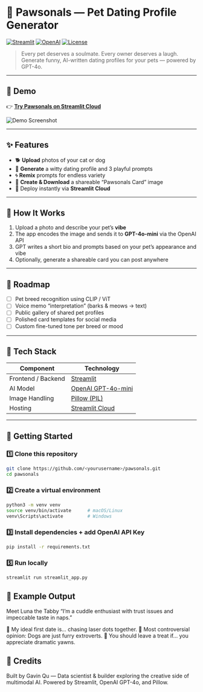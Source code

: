 # 🐾 Pawsonals — Pet Dating Profile Generator

[![Streamlit](https://img.shields.io/badge/Built%20with-Streamlit-FF4B4B?logo=streamlit&logoColor=white)](https://streamlit.io/)
[![OpenAI](https://img.shields.io/badge/Powered%20by-OpenAI-412991?logo=openai&logoColor=white)](https://openai.com/)
[![License](https://img.shields.io/badge/license-Apache%202.0-blue.svg)](LICENSE)

> Every pet deserves a soulmate. Every owner deserves a laugh.  
> Generate funny, AI-written dating profiles for your pets — powered by GPT-4o.

---

## 🌟 Demo

👉 **[Try Pawsonals on Streamlit Cloud](https://pawsonals-gavin.streamlit.app/)**

![Demo Screenshot](assets/demo_screenshot.png)

---

## ✨ Features

- 🐕 **Upload** photos of your cat or dog  
- 💬 **Generate** a witty dating profile and 3 playful prompts  
- 🌀 **Remix** prompts for endless variety  
- 📸 **Create & Download** a shareable “Pawsonals Card” image  
- 🚀 Deploy instantly via **Streamlit Cloud**

---

## 🧠 How It Works

1. Upload a photo and describe your pet’s **vibe**  
2. The app encodes the image and sends it to **GPT-4o-mini** via the OpenAI API  
3. GPT writes a short bio and prompts based on your pet’s appearance and vibe  
4. Optionally, generate a shareable card you can post anywhere

---

## 🧩 Roadmap

- [ ] Pet breed recognition using CLIP / ViT  
- [ ] Voice memo “interpretation” (barks & meows → text)  
- [ ] Public gallery of shared pet profiles  
- [ ] Polished card templates for social media  
- [ ] Custom fine-tuned tone per breed or mood  

---

## 🧰 Tech Stack

| Component | Technology |
|------------|-------------|
| Frontend / Backend | [Streamlit](https://streamlit.io/) |
| AI Model | [OpenAI GPT-4o-mini](https://platform.openai.com/docs/guides/gpt) |
| Image Handling | [Pillow (PIL)](https://pillow.readthedocs.io/en/stable/) |
| Hosting | [Streamlit Cloud](https://share.streamlit.io/) |

---

## 🚀 Getting Started

### 1️⃣ Clone this repository
```bash
git clone https://github.com/<yourusername>/pawsonals.git
cd pawsonals
```

### 2️⃣ Create a virtual environment
```bash
python3 -m venv venv
source venv/bin/activate      # macOS/Linux
venv\Scripts\activate         # Windows
```

### 3️⃣ Install dependencies + add OpenAI API Key
```bash
pip install -r requirements.txt
```
### 5️⃣ Run locally
```bash
streamlit run streamlit_app.py
```

## 📸 Example Output

Meet Luna the Tabby
“I’m a cuddle enthusiast with trust issues and impeccable taste in naps.”

💬 My ideal first date is… chasing laser dots together.
💬 Most controversial opinion: Dogs are just furry extroverts.
💬 You should leave a treat if… you appreciate dramatic yawns.

## 💖 Credits

Built by Gavin Qu
 — Data scientist & builder exploring the creative side of multimodal AI.
Powered by Streamlit, OpenAI GPT-4o, and Pillow.
